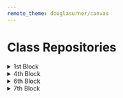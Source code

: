 ```yaml
---
remote_theme: douglasurner/canvas
---
```


# Class Repositories

<details>
  <summary>1st Block</summary>
  
  * [Dionte H.](https://github.com/K-dion)
  * [Douglas U.](https://github.com/DouglasUrner)
  
</details>

<details>
  <summary>4th Block</summary>
  
  * [Madison A.](https://github.com/wowitsmadiao)
  * [Emma H.](https://github.com/fcr-harris)
  * [Douglas U.](https://github.com/DouglasUrner)
  
</details>

<details>
  <summary>6th Block</summary>
  
  * [Douglas U.](https://github.com/DouglasUrner)
  * [Payton L.](https://github.com/Honest1519)
  
</details>

<details>
  <summary>7th Block</summary>
  
  * [Douglas U.](https://github.com/DouglasUrner)

</details>

